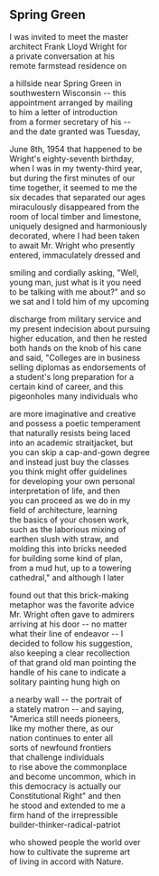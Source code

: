 <script>
  import PoemWrapper from '../../../../../components/PoemWrapper.svelte';
</script>

<PoemWrapper>

## Spring Green 
I was invited to meet the master <br />
architect Frank Lloyd Wright for <br />
a private conversation at his <br />
remote farmstead residence on

a hillside near Spring Green in <br />
southwestern Wisconsin -- this <br />
appointment arranged by mailing <br />
to him a letter of introduction <br />
from a former secretary of his -- <br />
and the date granted was Tuesday,

June 8th, 1954 that happened to be <br />
Wright's eighty-seventh birthday, <br />
when I was in my twenty-third year, <br />
but during the first minutes of our <br />
time together, it seemed to me the <br />
six decades that separated our ages <br />
miraculously disappeared from the <br />
room of local timber and limestone, <br />
uniquely designed and harmoniously <br />
decorated, where I had been taken <br />
to await Mr. Wright who presently <br />
entered, immaculately dressed and

smiling and cordially asking, "Well, <br />
young man, just what is it you need <br />
to be talking with me about?" and so <br />
we sat and I told him of my upcoming

discharge from military service and <br />
my present indecision about pursuing <br />
higher education, and then he rested <br />
both hands on the knob of his cane <br />
and said, "Colleges are in business <br />
selling diplomas as endorsements of <br />
a student's long preparation for a <br />
certain kind of career, and this <br />
pigeonholes many individuals who

are more imaginative and creative <br />
and possess a poetic temperament <br />
that naturally resists being laced <br />
into an academic straitjacket, but <br />
you can skip a cap-and-gown degree <br />
and instead just buy the classes <br />
you think might offer guidelines <br />
for developing your own personal <br />
interpretation of life, and then <br />
you can proceed as we do in my <br />
field of architecture, learning <br />
the basics of your chosen work, <br />
such as the laborious mixing of <br />
earthen slush with straw, and <br />
molding this into bricks needed <br />
for building some kind of plan, <br />
from a mud hut, up to a towering <br />
cathedral," and although I later

found out that this brick-making <br />
metaphor was the favorite advice <br />
Mr. Wright often gave to admirers <br />
arriving at his door -- no matter <br />
what their line of endeavor -- I <br />
decided to follow his suggestion, <br />
also keeping a clear recollection <br />
of that grand old man pointing the <br />
handle of his cane to indicate a <br />
solitary painting hung high on

a nearby wall -- the portrait of <br />
a stately matron -- and saying, <br />
"America still needs pioneers, <br />
like my mother there, as our <br />
nation continues to enter all <br />
sorts of newfound frontiers <br />
that challenge individuals <br />
to rise above the commonplace <br />
and become uncommon, which in <br />
this democracy is actually our <br />
Constitutional Right" and then <br />
he stood and extended to me a <br />
firm hand of the irrepressible <br />
builder-thinker-radical-patriot

who showed people the world over <br />
how to cultivate the supreme art <br />
of living in accord with Nature.

</PoemWrapper>